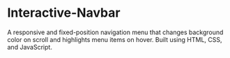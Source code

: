 # Interactive-Navbar
A responsive and fixed-position navigation menu that changes background color on scroll and highlights menu items on hover. Built using HTML, CSS, and JavaScript.
